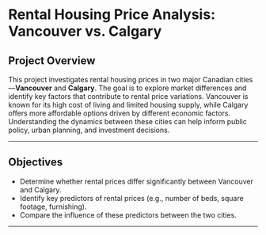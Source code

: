 # Rental Housing Price Analysis: Vancouver vs. Calgary

## Project Overview

This project investigates rental housing prices in two major Canadian cities—**Vancouver** and **Calgary**. The goal is to explore market differences and identify key factors that contribute to rental price variations. Vancouver is known for its high cost of living and limited housing supply, while Calgary offers more affordable options driven by different economic factors. Understanding the dynamics between these cities can help inform public policy, urban planning, and investment decisions.

---

##  Objectives

- Determine whether rental prices differ significantly between Vancouver and Calgary.
- Identify key predictors of rental prices (e.g., number of beds, square footage, furnishing).
- Compare the influence of these predictors between the two cities.

---


